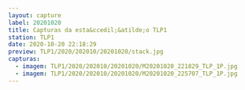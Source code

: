 ```yaml
---
layout: capture
label: 20201020
title: Capturas da esta&ccedil;&atilde;o TLP1
station: TLP1
date: 2020-10-20 22:18:29
preview: TLP1/2020/202010/20201020/stack.jpg
capturas:
  - imagem: TLP1/2020/202010/20201020/M20201020_221829_TLP_1P.jpg
  - imagem: TLP1/2020/202010/20201020/M20201020_225707_TLP_1P.jpg
---
```

